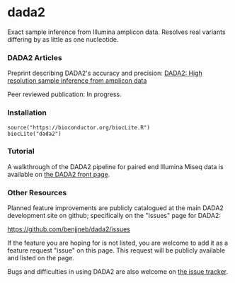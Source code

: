 # dada2

Exact sample inference from Illumina amplicon data. Resolves real variants differing by as little as one nucleotide.

### DADA2 Articles

Preprint describing DADA2's accuracy and precision: [DADA2: High resolution sample inference from amplicon data](http://dx.doi.org/10.1101/024034)

Peer reviewed publication: In progress.

### Installation

```
source("https://bioconductor.org/biocLite.R")
biocLite("dada2")
```

### Tutorial

A walkthrough of the DADA2 pipeline for paired end Illumina Miseq data is available on [the DADA2 front page](http://benjjneb.github.io/dada2/).

### Other Resources

Planned feature improvements are publicly catalogued at the main DADA2 development site on github; specifically on the "Issues" page for DADA2:

https://github.com/benjjneb/dada2/issues

If the feature you are hoping for is not listed, you are welcome to add it as a feature request "issue" on this page. This request will be publicly available and listed on the page.

Bugs and difficulties in using DADA2 are also welcome on [the issue tracker](https://github.com/benjjneb/dada2/issues).
